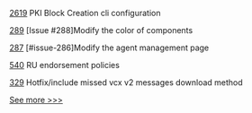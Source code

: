 
[2619](https://github.com/hyperledger/besu/pull/2619) PKI Block Creation cli configuration

[289](https://github.com/hyperledger/cello/pull/289) [Issue #288]Modify the color of components

[287](https://github.com/hyperledger/cello/pull/287) [#issue-286]Modify the agent management page

[540](https://github.com/hyperledger/fabric-docs-i18n/pull/540) RU endorsement policies

[329](https://github.com/hyperledger/aries-vcx/pull/329) Hotfix/include missed vcx v2 messages download method


[See more >>>](https://start-here.hyperledger.org/pull-requests)
